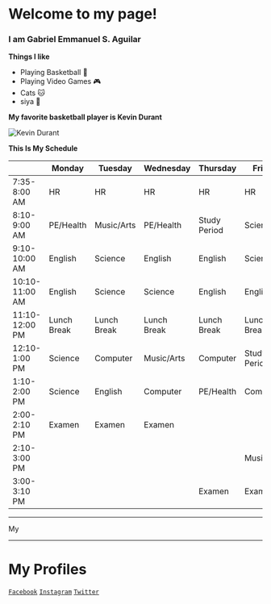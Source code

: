 # Welcome to my page!
### I am Gabriel Emmanuel S. Aguilar

**Things I like**

- Playing Basketball :basketball:
- Playing Video Games :video_game:
- Cats :cat:
- siya :smiling_face_with_three_hearts:

**My favorite basketball player is Kevin Durant**

![Kevin Durant](https://cdn.nba.com/headshots/nba/latest/1040x760/201142.png)



**This Is My Schedule**

|            |Monday|Tuesday|Wednesday|Thursday|Friday|
|------------|------|-------|---------|--------|------|
|7:35-8:00 AM|HR    |HR     |HR       |      HR|    HR|
|8:10-9:00 AM|PE/Health|Music/Arts|PE/Health|Study Period|Science|
|9:10-10:00 AM|English|Science|English|English|Science|
|10:10-11:00 AM|English|Science|Science|English|English|
|11:10-12:00 PM|Lunch Break|Lunch Break|Lunch Break|Lunch Break|Lunch Break|
|12:10-1:00 PM|Science|Computer|Music/Arts|Computer|Study Period|
|1:10-2:00 PM|Science|English|Computer|PE/Health|Computer|
|2:00-2:10 PM|Examen|Examen|Examen|
|2:10-3:00 PM|||||Music/Arts|
|3:00-3:10 PM||||Examen|Examen|

---
My 


---
# My Profiles
[`Facebook`](https://www.facebook.com/gabriel.aguilar.712712) [`Instagram`](https://www.instagram.com/aguilargab_/) [`Twitter`](https://www.twitter.com)

